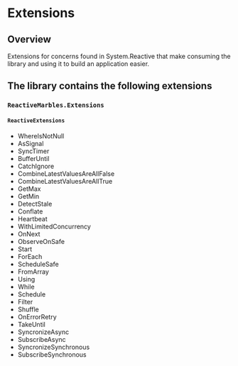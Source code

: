 # Extensions

## Overview
Extensions for concerns found in System.Reactive that make consuming the library and using it to build an application easier.

## The library contains the following extensions

### `ReactiveMarbles.Extensions`

#### `ReactiveExtensions`

- WhereIsNotNull
- AsSignal
- SyncTimer
- BufferUntil
- CatchIgnore
- CombineLatestValuesAreAllFalse
- CombineLatestValuesAreAllTrue
- GetMax
- GetMin
- DetectStale
- Conflate
- Heartbeat
- WithLimitedConcurrency
- OnNext
- ObserveOnSafe
- Start
- ForEach
- ScheduleSafe
- FromArray
- Using
- While
- Schedule
- Filter
- Shuffle
- OnErrorRetry
- TakeUntil
- SyncronizeAsync
- SubscribeAsync
- SyncronizeSynchronous
- SubscribeSynchronous
